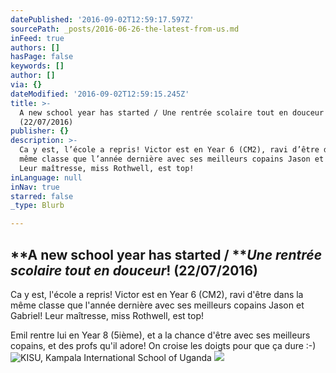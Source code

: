 ```yaml
---
datePublished: '2016-09-02T12:59:17.597Z'
sourcePath: _posts/2016-06-26-the-latest-from-us.md
inFeed: true
authors: []
hasPage: false
keywords: []
author: []
via: {}
dateModified: '2016-09-02T12:59:15.245Z'
title: >-
  A new school year has started / Une rentrée scolaire tout en douceur!
  (22/07/2016)
publisher: {}
description: >-
  Ca y est, l’école a repris! Victor est en Year 6 (CM2), ravi d’être dans la
  même classe que l’année dernière avec ses meilleurs copains Jason et Gabriel!
  Leur maîtresse, miss Rothwell, est top!
inLanguage: null
inNav: true
starred: false
_type: Blurb

---
```

## **A new school year has started / **_**Une rentrée scolaire tout en douceur**_! (22/07/2016)

Ca y est, l'école a repris! Victor est en Year 6 (CM2), ravi d'être dans la même classe que l'année dernière avec ses meilleurs copains Jason et Gabriel! Leur maîtresse, miss Rothwell, est top!

Emil rentre lui en Year 8 (5ième), et a la chance d'être avec ses meilleurs copains, et des profs qu'il adore! On croise les doigts pour que ça dure :-)
![KISU, Kampala International School of Uganda](https://s3-us-west-2.amazonaws.com/the-grid-img/p/d1214a2893e5c4039d2c00cb1b6650c1dfd5a410.jpg)
![](https://the-grid-user-content.s3-us-west-2.amazonaws.com/eb45fe8c-04a2-4792-87ac-f3c8b3d58702.jpg)